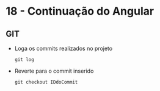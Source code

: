 # 18 - Continuação do Angular

## 

## GIT

* Loga os commits realizados no projeto

  `git log`

* Reverte para o commit inserido

  `git checkout IDdoCommit`



